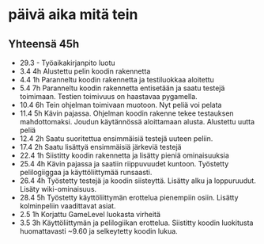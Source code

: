 # päivä     aika     mitä tein

## Yhteensä 45h

- 29.3      -        Työaikakirjanpito luotu
- 3.4       4h       Alustettu pelin koodin rakennetta
- 4.4       1h       Paranneltu koodin rakennetta ja testiluokkaa aloitettu
- 5.4       7h       Paranneltu koodin rakennetta entisetään ja saatu testejä toimimaan. Testien toimivuus on haastavaa pygamella.
- 10.4      6h       Tein ohjelman toimivaan muotoon. Nyt peliä voi pelata
- 11.4      5h       Kävin pajassa. Ohjelman koodin rakenne tekee testauksen mahdottomaksi. Joudun käytännössä aloittamaan alusta. Alustettu uutta peliä
- 12.4      2h       Saatu suoritettua ensimmäisiä testejä uuteen peliin.
- 17.4      2h       Saatu lisättyä ensimmäisiä järkeviä testejä
- 22.4      1h       Siistitty koodin rakennetta ja lisätty pieniä ominaisuuksia
- 25.4      4h       Kävin pajassa ja saatiin riippuvuudet kuntoon. Työstetty pelilogiiggaa ja käyttöliittymää runsaasti.
- 26.4      4h       Työstetty testejä ja koodin siisteyttä. Lisätty alku ja loppuruudut. Lisäty wiki-ominaisuus.
- 28.4      5h       Työstetty käyttöliittymän erottelua pienempiin osiin. Lisätty kolminpeliin vaadittavat asiat.
- 2.5       1h       Korjattu GameLevel luokasta virheitä
- 3.5       3h       Käyttöliittymän ja pelilogiikan erottelua. Siistitty koodin luokitusta huomattavasti ~9.60 ja selkeytetty koodin lukua.
